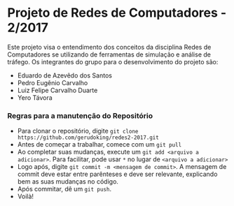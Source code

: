 # Projeto de Redes de Computadores - 2/2017
Este projeto visa o entendimento dos conceitos da disciplina Redes de Computadores se utilizando de ferramentas de simulação e análise de tráfego.
Os integrantes do grupo para o desenvolvimento do projeto são:
  * Eduardo de Azevêdo dos Santos
  * Pedro Eugênio Carvalho
  * Luiz Felipe Carvalho Duarte
  * Yero Távora

### Regras para a manutenção do Repositório

  * Para clonar o repositório, digite `git clone https://github.com/gerudoking/redes2-2017.git`
  * Antes de começar a trabalhar, comece com um `git pull`
  * Ao completar suas mudanças, execute um `git add <arquivo a adicionar>`. Para facilitar, pode usar `*` no lugar de `<arquivo a adicionar>`
  * Logo após, digite `git commit -m <mensagem de commit>`. A mensagem de commit deve estar entre parênteses e deve ser relevante, explicando bem as suas mudanças no código.
  * Após commitar, dê um `git push`.
  * Voilà!
